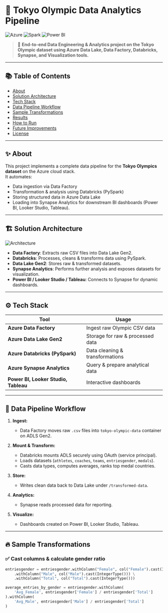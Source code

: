 # 🏅 Tokyo Olympic Data Analytics Pipeline

![Azure](https://img.shields.io/badge/Azure-Databricks-blue) ![Spark](https://img.shields.io/badge/Apache%20Spark-Data%20Processing-orange) ![Power BI](https://img.shields.io/badge/PowerBI-Dashboard-yellow)

> 🚀 **End-to-end Data Engineering & Analytics project on the Tokyo Olympic dataset using Azure Data Lake, Data Factory, Databricks, Synapse, and Visualization tools.**

---

## 📚 Table of Contents
- [About](#about)
- [Solution Architecture](#solution-architecture)
- [Tech Stack](#tech-stack)
- [Data Pipeline Workflow](#data-pipeline-workflow)
- [Sample Transformations](#sample-transformations)
- [Results](#results)
- [How to Run](#how-to-run)
- [Future Improvements](#future-improvements)
- [License](#license)

---

## ✨ About
This project implements a complete data pipeline for the **Tokyo Olympics dataset** on the Azure cloud stack.  
It automates:
- Data ingestion via Data Factory
- Transformation & analysis using Databricks (PySpark)
- Storing structured data in Azure Data Lake
- Loading into Synapse Analytics for downstream BI dashboards (Power BI, Looker Studio, Tableau).

---

## 🏗️ Solution Architecture

![Architecture](./assets/architecture.png)

- **Data Factory**: Extracts raw CSV files into Data Lake Gen2.  
- **Databricks**: Processes, cleans & transforms data using PySpark.  
- **Data Lake Gen2**: Stores raw & transformed datasets.  
- **Synapse Analytics**: Performs further analysis and exposes datasets for visualization.  
- **Power BI / Looker Studio / Tableau**: Connects to Synapse for dynamic dashboards.

---

## ⚙️ Tech Stack
| Tool                        | Usage                          |
|------------------------------|-------------------------------|
| **Azure Data Factory**        | Ingest raw Olympic CSV data   |
| **Azure Data Lake Gen2**      | Storage for raw & processed data |
| **Azure Databricks (PySpark)**| Data cleaning & transformations |
| **Azure Synapse Analytics**   | Query & prepare analytical data |
| **Power BI, Looker Studio, Tableau** | Interactive dashboards |

---

## 🔄 Data Pipeline Workflow

1. **Ingest:**  
   - Data Factory moves raw `.csv` files into `tokyo-olympic-data` container on ADLS Gen2.

2. **Mount & Transform:**  
   - Databricks mounts ADLS securely using OAuth (service principal).
   - Loads datasets (`athletes`, `coaches`, `teams`, `entriesgender`, `medals`).
   - Casts data types, computes averages, ranks top medal countries.

3. **Store:**  
   - Writes clean data back to Data Lake under `/transformed-data`.

4. **Analytics:**  
   - Synapse reads processed data for reporting.

5. **Visualize:**  
   - Dashboards created on Power BI, Looker Studio, Tableau.

---

## 🔥 Sample Transformations

### ✅ Cast columns & calculate gender ratio
```python
entriesgender = entriesgender.withColumn("Female", col("Female").cast(IntegerType())) \
    .withColumn("Male", col("Male").cast(IntegerType())) \
    .withColumn("Total", col("Total").cast(IntegerType()))

average_entries_by_gender = entriesgender.withColumn(
    'Avg_Female', entriesgender['Female'] / entriesgender['Total']
).withColumn(
    'Avg_Male', entriesgender['Male'] / entriesgender['Total']
)

